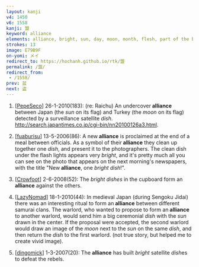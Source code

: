 ```yaml
---
layout: kanji
v4: 1450
v6: 1558
kanji: 盟
keyword: alliance
elements: alliance, bright, sun, day, moon, month, flesh, part of the body, dish
strokes: 13
image: E79B9F
on-yomi: メイ
redirect_to: https://hochanh.github.io/rtk/盟
permalink: /盟/
redirect_from:
 - /1558/
prev: 盆
next: 盗
---
```


1) [<a href="http://kanji.koohii.com/profile/PepeSeco">PepeSeco</a>] 26-1-2010(183): (re: Raichu) An undercover<strong> alliance</strong> between Japan (the <em>sun</em> on its flag) and Turkey (the <em>moon</em> on its flag) detected by a surveillance satellite <em>dish</em>. <a href="http://search.japantimes.co.jp/cgi-bin/nn20100126a3.html">http://search.japantimes.co.jp/cgi-bin/nn20100126a3.html</a>.

2) [<a href="http://kanji.koohii.com/profile/fuaburisu">fuaburisu</a>] 13-5-2006(86): A new<strong> alliance</strong> is proclaimed at the end of a meal between officials. As a symbol of their<strong> alliance</strong> they clean up together one <em>dish</em>, and present it to the photographers. The clean dish under the flash lights appears very <em>bright</em>, and it&#039;s pretty much all you can see on the photo that appears on the next morning&#039;s newspapers, with the title &quot;New<strong> alliance</strong>, one <em>bright dish</em>!&quot;.

3) [<a href="http://kanji.koohii.com/profile/Crowfoot">Crowfoot</a>] 2-6-2008(52): The <em>bright dishes</em> in the cupboard form an<strong> alliance</strong> against the others.

4) [<a href="http://kanji.koohii.com/profile/LazyNomad">LazyNomad</a>] 18-1-2010(44): In medieval Japan (during Sengoku Jidai) there was an interesting ritual to form an<strong> alliance</strong> between different samurai clans. The warlord, who wanted to propose to form an<strong> alliance</strong> to another warlord, would send him a big ceremonial <em>dish</em> with the <em>sun</em> drawn in the center. If the proposal were accepted, the second warlord would draw an image of the <em>moon</em> next to the <em>sun</em> on the same <em>dish</em>, and then return the <em>dish</em> to the first warlord. (not true story, but helped me to create vivid image).

5) [<a href="http://kanji.koohii.com/profile/dingomick">dingomick</a>] 1-3-2007(20): The <strong>alliance</strong> has built <em>bright</em> satellite <em>dish</em>es to defeat the rebels.

